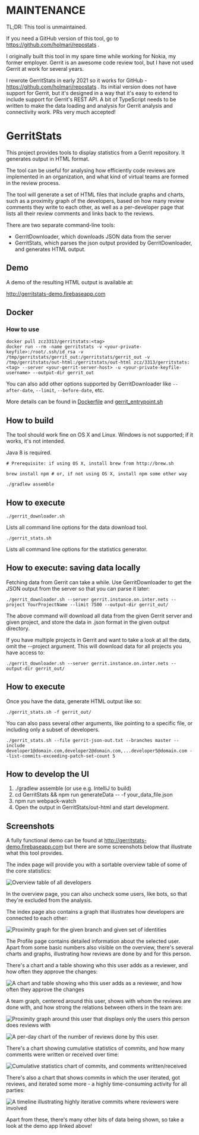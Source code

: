 # MAINTENANCE

TL;DR: This tool is unmaintained.

If you need a GitHub version of this tool, go to https://github.com/holmari/repostats .

I originally built this tool in my spare time while working for Nokia, my former employer.
Gerrit is an awesome code review tool, but I have not used Gerrit at work for several years.

I rewrote GerritStats in early 2021 so it works for GitHub - https://github.com/holmari/repostats .
Its initial version does not have support for Gerrit, but it's designed in a way that it's easy to
extend to include support for Gerrit's REST API. A bit of TypeScript needs to be written to make
the data loading and analysis for Gerrit analysis and connectivity work. PRs very much accepted!

# GerritStats

This project provides tools to display statistics from a Gerrit repository.
It generates output in HTML format.

The tool can be useful for analysing how efficiently code reviews are implemented in an organization,
and what kind of virtual teams are formed in the review process.

The tool will generate a set of HTML files that include graphs and charts, such as
a proximity graph of the developers, based on how many review comments they write to each other,
as well as a per-developer page that lists all their review comments and links back to the reviews.

There are two separate command-line tools:

* GerritDownloader, which downloads JSON data from the server
* GerritStats, which parses the json output provided by GerritDownloader, and generates HTML output.

## Demo

A demo of the resulting HTML output is available at:

http://gerritstats-demo.firebaseapp.com

## Docker

### How to use

```
docker pull zcz3313/gerritstats:<tag>
docker run --rm -name gerritstats -v <your-private-keyfile>:/root/.ssh/id_rsa -v /tmp/gerritstats/gerrit_out:/gerritstats/gerrit_out -v /tmp/gerritstats/out-html:/gerritstats/out-html zcz/3313/gerritstats:<tag> --server <your-gerrit-server-host> -u <your-private-keyfile-username> --output-dir gerrit_out
```

You can also add other options supported by GerritDownloader like ```--after-date```, ```--limit```, ```--before-date```, etc.

More details can be found in [Dockerfile](./Dockerfile) and [gerrit_entrypoint.sh](./gerrit_entrypoint.sh)

## How to build

The tool should work fine on OS X and Linux. Windows is not supported; if it works, it's not intended.

Java 8 is required.

```
# Prerequisite: if using OS X, install brew from http://brew.sh

brew install npm # or, if not using OS X, install npm some other way

./gradlew assemble
```

## How to execute

```
./gerrit_downloader.sh
```

Lists all command line options for the data download tool.

```
./gerrit_stats.sh
```

Lists all command line options for the statistics generator.

## How to execute: saving data locally

Fetching data from Gerrit can take a while. Use GerritDownloader to get the JSON output from the server so that you can parse it later:

```
./gerrit_downloader.sh --server gerrit.instance.on.inter.nets --project YourProjectName --limit 7500 --output-dir gerrit_out/
```

The above command will download all data from the given Gerrit server and given project, and store the data in .json format in the given output directory.

If you have multiple projects in Gerrit and want to take a look at all the data, omit the --project argument. This will download data for all projects you have
access to:

```
./gerrit_downloader.sh --server gerrit.instance.on.inter.nets --output-dir gerrit_out/
```

## How to execute

Once you have the data, generate HTML output like so:

```
./gerrit_stats.sh -f gerrit_out/
```

You can also pass several other arguments, like pointing to a specific file, or including only a subset of
developers.

```
./gerrit_stats.sh --file gerrit-json-out.txt --branches master --include developer1@domain.com,developer2@domain.com,...developer5@domain.com --list-commits-exceeding-patch-set-count 5
```

## How to develop the UI

 1. ./gradlew assemble (or use e.g. IntelliJ to build)
 2. cd GerritStats && npm run generateData -- -f your_data_file.json
 3. npm run webpack-watch
 4. Open the output in GerritStats/out-html and start development.

## Screenshots

A fully functional demo can be found at http://gerritstats-demo.firebaseapp.com but there are some screenshots below that illustrate what this tool provides.

The index page will provide you with a sortable overview table of some of the core statistics:

![Overview table of all developers](doc/overview_table.png)

In the overview page, you can also uncheck some users, like bots, so that they're excluded from the analysis.

The index page also contains a graph that illustrates how developers are connected to each other:

![Proximity graph for the given branch and given set of identities](doc/overview_team_graph.png)

The Profile page contains detailed information about the selected user. Apart from some basic numbers also visible on the overview, there's several charts and graphs, illustrating how reviews are done by and for this person.

There's a chart and a table showing who this user adds as a reviewer, and how often they approve the changes:

![A chart and table showing who this user adds as a reviewer, and how often they approve the changes](doc/profile_reviewers_and_approvals.png)

A team graph, centered around this user, shows with whom the reviews are done with, and how strong the relations between others in the team are:

![Proximity graph around this user that displays only the users this person does reviews with](doc/profile_team_graph.png)

![A per-day chart of the number of reviews done by this user.](doc/profile_review_comments_per_day.png)

There's a chart showing cumulative statistics of commits, and how many comments were written or received over time:

![Cumulative statistics chart of commits, and comments written/received](doc/profile_cumulative_stats.png)

There's also a chart that shows commits in which the user iterated, got reviews, and iterated some more - a highly time-consuming activity for all parties:

![A timeline illustrating highly iterative commits where reviewers were involved](doc/profile_iteration.png)

Apart from these, there's many other bits of data being shown, so take a look at the demo app linked above!
